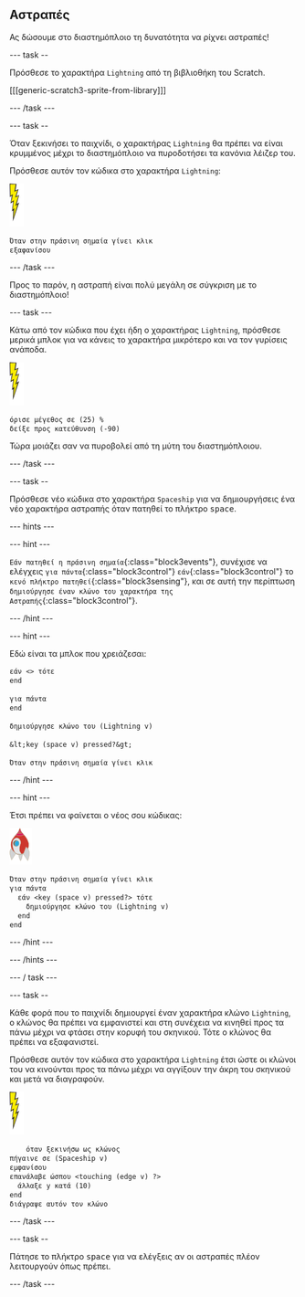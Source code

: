 ## Αστραπές

Ας δώσουμε στο διαστημόπλοιο τη δυνατότητα να ρίχνει αστραπές!

\--- task --

Πρόσθεσε το χαρακτήρα `Lightning` από τη βιβλιοθήκη του Scratch.

[[[generic-scratch3-sprite-from-library]]]

\--- /task \---

\--- task --

Όταν ξεκινήσει το παιχνίδι, ο χαρακτήρας `Lightning` θα πρέπει να είναι κρυμμένος μέχρι το διαστημόπλοιο να πυροδοτήσει τα κανόνια λέιζερ του.

Πρόσθεσε αυτόν τον κώδικα στο χαρακτήρα `Lightning`:

![χαρακτήρας αστραπής](images/lightning-sprite.png)

```blocks3
Όταν στην πράσινη σημαία γίνει κλικ
εξαφανίσου
```

\--- /task \---

Προς το παρόν, η αστραπή είναι πολύ μεγάλη σε σύγκριση με το διαστημόπλοιο!

\--- task \---

Κάτω από τον κώδικα που έχει ήδη ο χαρακτήρας `Lightning`, πρόσθεσε μερικά μπλοκ για να κάνεις το χαρακτήρα μικρότερο και να τον γυρίσεις ανάποδα.

![χαρακτήρας αστραπής](images/lightning-sprite.png)

```blocks3
όρισε μέγεθος σε (25) %
δείξε προς κατεύθυνση (-90)
```

Τώρα μοιάζει σαν να πυροβολεί από τη μύτη του διαστημόπλοιου.

\--- /task \---

\--- task --

Πρόσθεσε νέο κώδικα στο χαρακτήρα `Spaceship` για να δημιουργήσεις ένα νέο χαρακτήρα αστραπής όταν πατηθεί το πλήκτρο <kbd>space</kbd>.

\--- hints \---

\--- hint \---

`Εάν πατηθεί η πράσινη σημαία`{:class="block3events"}, συνέχισε να ελέγχεις `για πάντα`{:class="block3control"} `εάν`{:class="block3control"} το `κενό πλήκτρο πατηθεί`{:class="block3sensing"}, και σε αυτή την περίπτωση `δημιούργησε έναν κλώνο του χαρακτήρα της Αστραπής`{:class="block3control"}.

\--- /hint \---

\--- hint \---

Εδώ είναι τα μπλοκ που χρειάζεσαι:

```blocks3
εάν <> τότε
end

για πάντα
end

δημιούργησε κλώνο του (Lightning v)

&lt;key (space v) pressed?&gt;

Όταν στην πράσινη σημαία γίνει κλικ
```

\--- /hint \---

\--- hint \---

Έτσι πρέπει να φαίνεται ο νέος σου κώδικας:

![χαρακτήρας πύραυλου](images/rocket-sprite.png)

```blocks3
Όταν στην πράσινη σημαία γίνει κλικ
για πάντα 
  εάν <key (space v) pressed?> τότε 
    δημιούργησε κλώνο του (Lightning v)
  end
end
```

\--- /hint \---

\--- /hints \---

\--- / task \---

\--- task --

Κάθε φορά που το παιχνίδι δημιουργεί έναν χαρακτήρα κλώνο `Lightning`, ο κλώνος θα πρέπει να εμφανιστεί και στη συνέχεια να κινηθεί προς τα πάνω μέχρι να φτάσει στην κορυφή του σκηνικού. Τότε ο κλώνος θα πρέπει να εξαφανιστεί.

Πρόσθεσε αυτόν τον κώδικα στο χαρακτήρα `Lightning` έτσι ώστε οι κλώνοι του να κινούνται προς τα πάνω μέχρι να αγγίξουν την άκρη του σκηνικού και μετά να διαγραφούν.

![χαρακτήρας αστραπής](images/lightning-sprite.png)

```blocks3
    όταν ξεκινήσω ως κλώνος
πήγαινε σε (Spaceship v)
εμφανίσου
επανάλαβε ώσπου <touching (edge v) ?> 
  άλλαξε y κατά (10)
end
διάγραψε αυτόν τον κλώνο
```

\--- /task \---

\--- task --

Πάτησε το πλήκτρο <kbd>space</kbd> για να ελέγξεις αν οι αστραπές πλέον λειτουργούν όπως πρέπει.

\--- /task \---